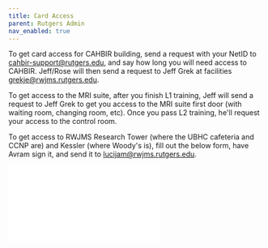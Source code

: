```yaml
---
title: Card Access
parent: Rutgers Admin
nav_enabled: true 
---
```



To get card access for CAHBIR building, send a request with your NetID to cahbir-support@rutgers.edu, and say how long you will need access to CAHBIR. Jeff/Rose will then send a request to Jeff Grek at facilities grekje@rwjms.rutgers.edu.

To get access to the MRI suite, after you finish L1 training, Jeff will send a request to Jeff Grek to get you access to the MRI suite first door (with waiting room, changing room, etc). Once you pass L2 training, he'll request your access to the control room.  

To get access to RWJMS Research Tower (where the UBHC cafeteria and CCNP are) and Kessler (where Woody's is), fill out the below form, have Avram sign it, and send it to lucijam@rwjms.rutgers.edu. 

![building-access](card-access/building-access-form.pdf)

